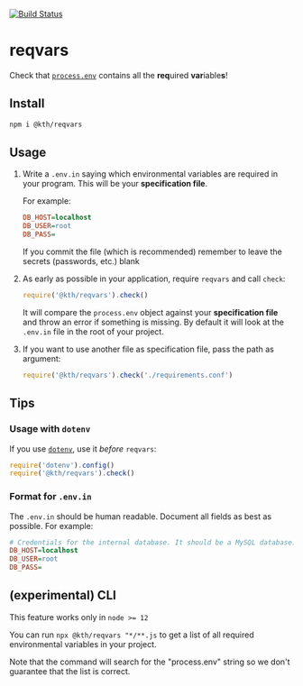 [![Build Status](https://travis-ci.org/KTH/reqvars.svg?branch=master)](https://travis-ci.org/KTH/reqvars)

# reqvars

Check that [`process.env`](https://nodejs.org/docs/latest/api/process.html#process_process_env) contains all the **req**uired **var**iable**s**!

## Install

```sh
npm i @kth/reqvars
```

## Usage

1. Write a `.env.in` saying which environmental variables are required in your program. This will be your **specification file**.


    For example:

    ```ini
    DB_HOST=localhost
    DB_USER=root
    DB_PASS=
    ```

    If you commit the file (which is recommended) remember to leave the secrets (passwords, etc.) blank

2. As early as possible in your application, require `reqvars` and call `check`:

    ```js
    require('@kth/reqvars').check()
    ```

    It will compare the `process.env` object against your **specification file** and throw an error if something is missing. By default it will look at the `.env.in` file in the root of your project.

3. If you want to use another file as specification file, pass the path as argument:

    ```js
    require('@kth/reqvars').check('./requirements.conf')
    ```

## Tips

### Usage with `dotenv`

If you use [`dotenv`](https://github.com/motdotla/dotenv), use it *before* `reqvars`:

```js
require('dotenv').config()
require('@kth/reqvars').check()
```

### Format for `.env.in`

The `.env.in` should be human readable. Document all fields as best as possible. For example:

```ini
# Credentials for the internal database. It should be a MySQL database.
DB_HOST=localhost
DB_USER=root
DB_PASS=
```

## (experimental) CLI

This feature works only in `node >= 12`

You can run `npx @kth/reqvars "*/**.js` to get a list of all required environmental variables in your project.

Note that the command will search for the "process.env" string so we don't guarantee that the list is correct.
